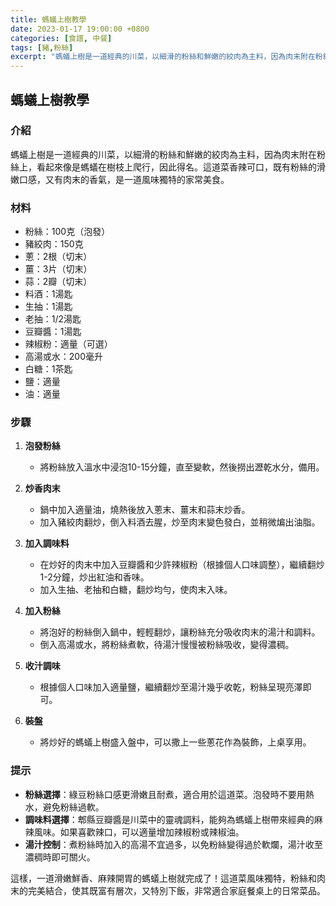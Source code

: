 ```yaml
---
title: 螞蟻上樹教學
date: 2023-01-17 19:00:00 +0800
categories: [食譜, 中餐]
tags: [豬,粉絲] 
excerpt: "螞蟻上樹是一道經典的川菜，以細滑的粉絲和鮮嫩的絞肉為主料，因為肉末附在粉絲上，看起來像是螞蟻在樹枝上爬行，因此得名"
---
```


## 螞蟻上樹教學

### 介紹
螞蟻上樹是一道經典的川菜，以細滑的粉絲和鮮嫩的絞肉為主料，因為肉末附在粉絲上，看起來像是螞蟻在樹枝上爬行，因此得名。這道菜香辣可口，既有粉絲的滑嫩口感，又有肉末的香氣，是一道風味獨特的家常美食。

### 材料
- 粉絲：100克（泡發）
- 豬絞肉：150克
- 蔥：2根（切末）
- 薑：3片（切末）
- 蒜：2瓣（切末）
- 料酒：1湯匙
- 生抽：1湯匙
- 老抽：1/2湯匙
- 豆瓣醬：1湯匙
- 辣椒粉：適量（可選）
- 高湯或水：200毫升
- 白糖：1茶匙
- 鹽：適量
- 油：適量

### 步驟

1. **泡發粉絲**
   - 將粉絲放入溫水中浸泡10-15分鐘，直至變軟，然後撈出瀝乾水分，備用。

2. **炒香肉末**
   - 鍋中加入適量油，燒熱後放入蔥末、薑末和蒜末炒香。
   - 加入豬絞肉翻炒，倒入料酒去腥，炒至肉末變色發白，並稍微煸出油脂。

3. **加入調味料**
   - 在炒好的肉末中加入豆瓣醬和少許辣椒粉（根據個人口味調整），繼續翻炒1-2分鐘，炒出紅油和香味。
   - 加入生抽、老抽和白糖，翻炒均勻，使肉末入味。

4. **加入粉絲**
   - 將泡好的粉絲倒入鍋中，輕輕翻炒，讓粉絲充分吸收肉末的湯汁和調料。
   - 倒入高湯或水，將粉絲煮軟，待湯汁慢慢被粉絲吸收，變得濃稠。

5. **收汁調味**
   - 根據個人口味加入適量鹽，繼續翻炒至湯汁幾乎收乾，粉絲呈現亮澤即可。

6. **裝盤**
   - 將炒好的螞蟻上樹盛入盤中，可以撒上一些蔥花作為裝飾，上桌享用。

### 提示
- **粉絲選擇**：綠豆粉絲口感更滑嫩且耐煮，適合用於這道菜。泡發時不要用熱水，避免粉絲過軟。
- **調味料選擇**：郫縣豆瓣醬是川菜中的靈魂調料，能夠為螞蟻上樹帶來經典的麻辣風味。如果喜歡辣口，可以適量增加辣椒粉或辣椒油。
- **湯汁控制**：煮粉絲時加入的高湯不宜過多，以免粉絲變得過於軟爛，湯汁收至濃稠時即可關火。

這樣，一道滑嫩鮮香、麻辣開胃的螞蟻上樹就完成了！這道菜風味獨特，粉絲和肉末的完美結合，使其既富有層次，又特別下飯，非常適合家庭餐桌上的日常菜品。
